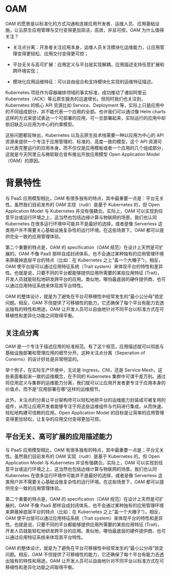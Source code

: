 # OAM

OAM 的愿景是以标准化的方式沟通和连接应用开发者、运维人员、应用基础设施，让云原生应用管理与交付变得更加简洁，高效，并且可控。OAM 为什么值得关注？

- 关注点分离：开发者关注应用本身，运维人员关注模块化运维能力，让应用管理变得更轻松、应用交付变得更可控；

- 平台无关与高可扩展：应用定义与平台层实现解耦，应用描述支持任意扩展和跨环境实现；

- 模块化应用运维特征：可以自由组合和支持模块化实现的运维特征描述。

Kubernetes 项目作为容器编排领域的事实标准，成功推动了诸如阿里云 Kubernetes（ACK）等云原生服务的迅速增长。但同时我们也关注到，Kubernetes 的核心 API 资源比如 Service、Deployment 等，实际上只是应用中的不同组成部分，并不能代表一个应用的全部。也许我们可以通过像 Helm charts 这样的方式来尝试表达一个可部署的应用，可一旦部署起来，实际运行的应用中却依旧缺乏以应用为中心的约束模型。

这些问题都反映出，Kubernetes 以及云原生技术栈需要一种以应用为中心的 API 资源来提供一个专注于应用管理的、标准的、高度一致的模型，这个 API 资源可以代表完整运行的应用本身，而不仅仅是应用模板或者一个应用的几个组成部分，这就是今天阿里云与微软联合宣布推出开放应用模型 Open Application Model（OAM）的原因。

# 背景特性

与 PaaS 应用模型相比，OAM 有很多独有的特点，其中最重要一点是：平台无关性。虽然我们目前发布的 OAM 实现（rudr）是基于 Kubernetes 的，但 Open Application Model 与 Kubernetes 并没有强耦合。实际上，OAM 可以实现到任意平台或运行环境之上，这当然也包括边缘计算与物联网的场景。我们也认同 Kubernetes 在很多运行环境中可能并不是最好的选择，或者是像 Serverless 这类用户并不需要关心基础设施复杂性的运行环境。在这些场景下，OAM 都可以提供完全一致的应用管理体验。

第二个重要的特点是，OAM 的 specification（OAM 规范）在设计上天然是可扩展的。OAM 不像 PaaS 那样自成封闭体系，也不会通过某种独有的应用管理环境来屏蔽掉底层平台的特点（比如：在 Kubernetes 之上”盖一个大帽子“）。相反，OAM 使平台层可以通过应用特征系统（Trait system）来体现平台的特性和差异性。也就是说，只要不同的平台都能够提供应用所需要的某些应用特征 (Trait)，开发人员就能轻松地研发跨平台的应用。类似地，哪怕最底层的硬件提供商，也可以通过应用特征系统来体现其平台特性。

OAM 的整体设计，就是为了避免在平台可移植性中经常发生的“最小公分母”锁定问题。相反，OAM 不但提供了可移植性的能力，它还确保了每个平台有能力去透出独有的特性和用途。OAM 让开发人员可以自由地针对不同平台以标准方式在可移植性和差异化功能之间取得平衡。

## 关注点分离

OAM 是一个专注于描述应用的标准规范。有了这个规范，应用描述就可以彻底与基础设施部署和管理应用的细节分开。这种关注点分离（Seperation of Conerns）的设计好处是非常明显的。

举个例子，在实际生产环境中，无论是 Ingress，CNI，还是 Service Mesh，这些表面看起来一致的运维概念，在不同的 Kubernetes 集群中可谓千差万别。通过将应用定义与集群的运维能力分离，我们就可以让应用开发者更专注于应用本身的价值点，而不是”应用部署在哪“这样的运维细节。

此外，关注点的分离让平台架构师可以轻松地把平台的运维能力封装成可被复用的组件，从而让应用开发者能够专注于将这些运维组件与代码进行集成，从而快速、轻松地构建可信赖的应用。Open Application Model 的目标是让简单的应用管理变得更加轻松，让复杂的应用交付变得更加可控。

## 平台无关、高可扩展的应用描述能力

与 PaaS 应用模型相比，OAM 有很多独有的特点，其中最重要一点是：平台无关性。虽然我们目前发布的 OAM 实现（rudr）是基于 Kubernetes 的，但 Open Application Model 与 Kubernetes 并没有强耦合。实际上，OAM 可以实现到任意平台或运行环境之上，这当然也包括边缘计算与物联网的场景。我们也认同 Kubernetes 在很多运行环境中可能并不是最好的选择，或者是像 Serverless 这类用户并不需要关心基础设施复杂性的运行环境。在这些场景下，OAM 都可以提供完全一致的应用管理体验。

第二个重要的特点是，OAM 的 specification（OAM 规范）在设计上天然是可扩展的。OAM 不像 PaaS 那样自成封闭体系，也不会通过某种独有的应用管理环境来屏蔽掉底层平台的特点（比如：在 Kubernetes 之上”盖一个大帽子“）。相反，OAM 使平台层可以通过应用特征系统（Trait system）来体现平台的特性和差异性。也就是说，只要不同的平台都能够提供应用所需要的某些应用特征 (Trait)，开发人员就能轻松地研发跨平台的应用。类似地，哪怕最底层的硬件提供商，也可以通过应用特征系统来体现其平台特性。

OAM 的整体设计，就是为了避免在平台可移植性中经常发生的“最小公分母”锁定问题。相反，OAM 不但提供了可移植性的能力，它还确保了每个平台有能力去透出独有的特性和用途。OAM 让开发人员可以自由地针对不同平台以标准方式在可移植性和差异化功能之间取得平衡。
